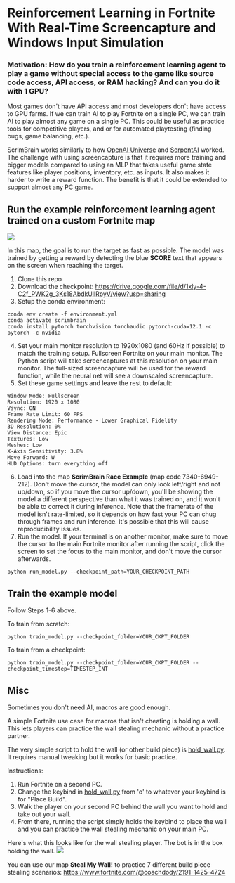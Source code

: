 # Reinforcement Learning in Fortnite With Real-Time Screencapture and Windows Input Simulation

### Motivation: How do you train a reinforcement learning agent to play a game without special access to the game like source code access, API access, or RAM hacking? And can you do it with 1 GPU?

Most games don't have API access and most developers don't have access to GPU farms. If we can train AI to play Fortnite on a single PC, we can train AI to play almost any game on a single PC. This could be useful as practice tools for competitive players, and or for automated playtesting (finding bugs, game balancing, etc.).

ScrimBrain works similarly to how [OpenAI Universe](https://github.com/openai/universe) and [SerpentAI](https://github.com/SerpentAI/SerpentAI) worked. The challenge with using screencapture is that it requires more training and bigger models compared to using an MLP that takes useful game state features like player positions, inventory, etc. as inputs. It also makes it harder to write a reward function. The benefit is that it could be extended to support almost any PC game.

## Run the example reinforcement learning agent trained on a custom Fortnite map

![](https://github.com/wkwan/ScrimBrain/blob/master/media/scrimbrain-race-example.gif)

In this map, the goal is to run the target as fast as possible. The model was trained by getting a reward by detecting the blue **SCORE** text that appears on the screen when reaching the target.

1. Clone this repo
2. Download the checkpoint: https://drive.google.com/file/d/1xly-4-C2f_PWK2g_3Ks18AbdkUllRpyV/view?usp=sharing
3. Setup the conda environment:
```
conda env create -f environment.yml
conda activate scrimbrain
conda install pytorch torchvision torchaudio pytorch-cuda=12.1 -c pytorch -c nvidia
```
4. Set your main monitor resolution to 1920x1080 (and 60Hz if possible) to match the training setup. Fullscreen Fortnite on your main monitor. The Python script will take screencaptures at this resolution on your main monitor. The full-sized screencapture will be used for the reward function, while the neural net will see a downscaled screencapture.
5. Set these game settings and leave the rest to default:  
```
Window Mode: Fullscreen  
Resolution: 1920 x 1080  
Vsync: ON  
Frame Rate Limit: 60 FPS  
Rendering Mode: Performance - Lower Graphical Fidelity  
3D Resolution: 0%  
View Distance: Epic  
Textures: Low  
Meshes: Low  
X-Axis Sensitivity: 3.8%  
Move Forward: W  
HUD Options: turn everything off
```
6. Load into the map **ScrimBrain Race Example** (map code 7340-6949-212). Don't move the cursor, the model can only look left/right and not up/down, so if you move the cursor up/down, you'll be showing the model a different perspective than what it was trained on, and it won't be able to correct it during inference. Note that the framerate of the model isn't rate-limited, so it depends on how fast your PC can chug through frames and run inference. It's possible that this will cause reproducibility issues.
7. Run the model. If your terminal is on another monitor, make sure to move the cursor to the main Fortnite monitor after running the script, click the screen to set the focus to the main monitor, and don't move the cursor afterwards.
```
python run_model.py --checkpoint_path=YOUR_CHECKPOINT_PATH
```

## Train the example model

Follow Steps 1-6 above.

To train from scratch:
```
python train_model.py --checkpoint_folder=YOUR_CKPT_FOLDER 
```

To train from a checkpoint:
```
python train_model.py --checkpoint_folder=YOUR_CKPT_FOLDER --checkpoint_timestep=TIMESTEP_INT
```

## Misc

Sometimes you don't need AI, macros are good enough.

A simple Fortnite use case for macros that isn't cheating is holding a wall. This lets players can practice the wall stealing mechanic without a practice partner.

The very simple script to hold the wall (or other build piece) is [hold_wall.py](hold_wall.py). It requires manual tweaking but it works for basic practice. 

Instructions:
1. Run Fortnite on a second PC.
2. Change the keybind in [hold_wall.py](hold_wall.py) from 'o' to whatever your keybind is for "Place Build".
3. Walk the player on your second PC behind the wall you want to hold and take out your wall.
4. From there, running the script simply holds the keybind to place the wall and you can practice the wall stealing mechanic on your main PC.

Here's what this looks like for the wall stealing player. The bot is in the box holding the wall.
![](https://github.com/wkwan/ScrimBrain/blob/master/media/wall-steal.gif)

You can use our map **Steal My Wall!** to practice 7 different build piece stealing scenarios: https://www.fortnite.com/@coachdody/2191-1425-4724 

